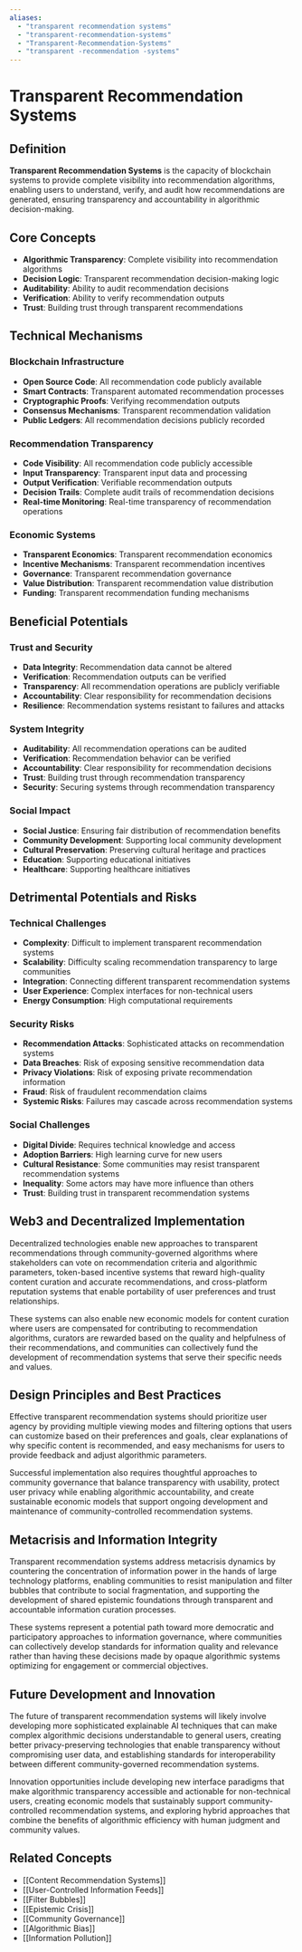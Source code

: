 ```yaml
---
aliases:
  - "transparent recommendation systems"
  - "transparent-recommendation-systems"
  - "Transparent-Recommendation-Systems"
  - "transparent -recommendation -systems"
---
```


# Transparent Recommendation Systems

## Definition

**Transparent Recommendation Systems** is the capacity of blockchain systems to provide complete visibility into recommendation algorithms, enabling users to understand, verify, and audit how recommendations are generated, ensuring transparency and accountability in algorithmic decision-making.

## Core Concepts

- **Algorithmic Transparency**: Complete visibility into recommendation algorithms
- **Decision Logic**: Transparent recommendation decision-making logic
- **Auditability**: Ability to audit recommendation decisions
- **Verification**: Ability to verify recommendation outputs
- **Trust**: Building trust through transparent recommendations

## Technical Mechanisms

### Blockchain Infrastructure
- **Open Source Code**: All recommendation code publicly available
- **Smart Contracts**: Transparent automated recommendation processes
- **Cryptographic Proofs**: Verifying recommendation outputs
- **Consensus Mechanisms**: Transparent recommendation validation
- **Public Ledgers**: All recommendation decisions publicly recorded

### Recommendation Transparency
- **Code Visibility**: All recommendation code publicly accessible
- **Input Transparency**: Transparent input data and processing
- **Output Verification**: Verifiable recommendation outputs
- **Decision Trails**: Complete audit trails of recommendation decisions
- **Real-time Monitoring**: Real-time transparency of recommendation operations

### Economic Systems
- **Transparent Economics**: Transparent recommendation economics
- **Incentive Mechanisms**: Transparent recommendation incentives
- **Governance**: Transparent recommendation governance
- **Value Distribution**: Transparent recommendation value distribution
- **Funding**: Transparent recommendation funding mechanisms

## Beneficial Potentials

### Trust and Security
- **Data Integrity**: Recommendation data cannot be altered
- **Verification**: Recommendation outputs can be verified
- **Transparency**: All recommendation operations are publicly verifiable
- **Accountability**: Clear responsibility for recommendation decisions
- **Resilience**: Recommendation systems resistant to failures and attacks

### System Integrity
- **Auditability**: All recommendation operations can be audited
- **Verification**: Recommendation behavior can be verified
- **Accountability**: Clear responsibility for recommendation decisions
- **Trust**: Building trust through recommendation transparency
- **Security**: Securing systems through recommendation transparency

### Social Impact
- **Social Justice**: Ensuring fair distribution of recommendation benefits
- **Community Development**: Supporting local community development
- **Cultural Preservation**: Preserving cultural heritage and practices
- **Education**: Supporting educational initiatives
- **Healthcare**: Supporting healthcare initiatives

## Detrimental Potentials and Risks

### Technical Challenges
- **Complexity**: Difficult to implement transparent recommendation systems
- **Scalability**: Difficulty scaling recommendation transparency to large communities
- **Integration**: Connecting different transparent recommendation systems
- **User Experience**: Complex interfaces for non-technical users
- **Energy Consumption**: High computational requirements

### Security Risks
- **Recommendation Attacks**: Sophisticated attacks on recommendation systems
- **Data Breaches**: Risk of exposing sensitive recommendation data
- **Privacy Violations**: Risk of exposing private recommendation information
- **Fraud**: Risk of fraudulent recommendation claims
- **Systemic Risks**: Failures may cascade across recommendation systems

### Social Challenges
- **Digital Divide**: Requires technical knowledge and access
- **Adoption Barriers**: High learning curve for new users
- **Cultural Resistance**: Some communities may resist transparent recommendation systems
- **Inequality**: Some actors may have more influence than others
- **Trust**: Building trust in transparent recommendation systems

## Web3 and Decentralized Implementation

Decentralized technologies enable new approaches to transparent recommendations through community-governed algorithms where stakeholders can vote on recommendation criteria and algorithmic parameters, token-based incentive systems that reward high-quality content curation and accurate recommendations, and cross-platform reputation systems that enable portability of user preferences and trust relationships.

These systems can also enable new economic models for content curation where users are compensated for contributing to recommendation algorithms, curators are rewarded based on the quality and helpfulness of their recommendations, and communities can collectively fund the development of recommendation systems that serve their specific needs and values.

## Design Principles and Best Practices

Effective transparent recommendation systems should prioritize user agency by providing multiple viewing modes and filtering options that users can customize based on their preferences and goals, clear explanations of why specific content is recommended, and easy mechanisms for users to provide feedback and adjust algorithmic parameters.

Successful implementation also requires thoughtful approaches to community governance that balance transparency with usability, protect user privacy while enabling algorithmic accountability, and create sustainable economic models that support ongoing development and maintenance of community-controlled recommendation systems.

## Metacrisis and Information Integrity

Transparent recommendation systems address metacrisis dynamics by countering the concentration of information power in the hands of large technology platforms, enabling communities to resist manipulation and filter bubbles that contribute to social fragmentation, and supporting the development of shared epistemic foundations through transparent and accountable information curation processes.

These systems represent a potential path toward more democratic and participatory approaches to information governance, where communities can collectively develop standards for information quality and relevance rather than having these decisions made by opaque algorithmic systems optimizing for engagement or commercial objectives.

## Future Development and Innovation

The future of transparent recommendation systems will likely involve developing more sophisticated explainable AI techniques that can make complex algorithmic decisions understandable to general users, creating better privacy-preserving technologies that enable transparency without compromising user data, and establishing standards for interoperability between different community-governed recommendation systems.

Innovation opportunities include developing new interface paradigms that make algorithmic transparency accessible and actionable for non-technical users, creating economic models that sustainably support community-controlled recommendation systems, and exploring hybrid approaches that combine the benefits of algorithmic efficiency with human judgment and community values.

## Related Concepts

- [[Content Recommendation Systems]]
- [[User-Controlled Information Feeds]]
- [[Filter Bubbles]]
- [[Epistemic Crisis]]
- [[Community Governance]]
- [[Algorithmic Bias]]
- [[Information Pollution]]